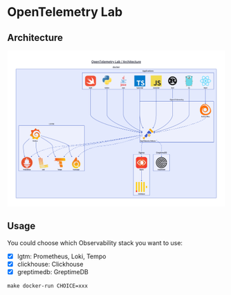 # OpenTelemetry Lab

## Architecture

![Architecture](doc/diagram.png)

## Usage

You could choose which Observability stack you want to use:

- [x] lgtm: Prometheus, Loki, Tempo
- [x] clickhouse: Clickhouse
- [x] greptimedb: GreptimeDB

```shell
make docker-run CHOICE=xxx
```

